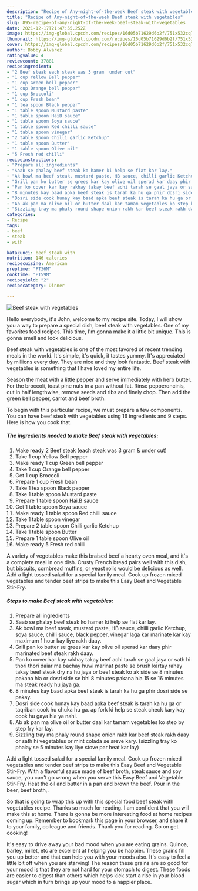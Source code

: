 ```yaml
---
description: "Recipe of Any-night-of-the-week Beef steak with vegetables"
title: "Recipe of Any-night-of-the-week Beef steak with vegetables"
slug: 895-recipe-of-any-night-of-the-week-beef-steak-with-vegetables
date: 2021-12-17T21:47:55.252Z
image: https://img-global.cpcdn.com/recipes/16d05b71629d6b2f/751x532cq70/beef-steak-with-vegetables-recipe-main-photo.jpg
thumbnail: https://img-global.cpcdn.com/recipes/16d05b71629d6b2f/751x532cq70/beef-steak-with-vegetables-recipe-main-photo.jpg
cover: https://img-global.cpcdn.com/recipes/16d05b71629d6b2f/751x532cq70/beef-steak-with-vegetables-recipe-main-photo.jpg
author: Bobby Alvarez
ratingvalue: 4
reviewcount: 37881
recipeingredient:
- "2 Beef steak each steak was 3 gram  under cut"
- "1 cup Yellow Bell pepper"
- "1 cup Green bell pepper"
- "1 cup Orange bell pepper"
- "1 cup Broccoli"
- "1 cup Fresh bean"
- "1 tea spoon Black pepper"
- "1 table spoon Mustard paste"
- "1 table spoon HaiB sauce"
- "1 table spoon Soya sauce"
- "1 table spoon Red chilli sauce"
- "1 table spoon vinegar"
- "2 table spoon Chilli garlic Ketchup"
- "1 table spoon Butter"
- "1 table spoon Olive oil"
- "5 Fresh red chilli"
recipeinstructions:
- "Prepare all ingredients"
- "Saab se phalay beef steak ko hamer ki help se flat kar lay."
- "Ak bowl ma beef steak, mustard paste, HB sauce, chilli garlic Ketchup, soya sauce, chilli sauce, black pepper, vinegar laga kar marinate kar kay maximum 1 hour kay liye rakh daay."
- "Grill pan ko butter se grees kar kay olive oil sperad kar daay phir marinated beef steak rakh daay."
- "Pan ko cover kar kay rakhay takay beef achi tarah se gaal jaya or sath hi thori thori daiar ma bachay huwi marinat paste se brush kartay rahay takay beef steak dry na hu jaya or beef steak ko ak side se 8 minutes pakana hia or dosri side se bhi 8 minutes pakana hia 15 se 16 minutes ma steak ready hu jaya ga."
- "8 minutes kay baad apka beef steak is tarah ka hu ga phir dosri side se pakay."
- "Dosri side cook hunay kay baad apka beef steak is tarah ka hu ga or taqriban cook hu chuka hu ga. ap fork ki help se steak check kary kay cook hu gaya hia ya nahi."
- "Ab ak pan ma olive oil or butter daal kar tamam vegetables ko step by step fry kar lay."
- "Sizzling tray ma phaly round shape onion rakh kar beef steak rakh daay or sath hi vegetables or mint colada se sreve kary. (sizzling tray ko phalay se 5 minutes kay liye stove par heat kar lay)"
categories:
- Recipe
tags:
- beef
- steak
- with

katakunci: beef steak with 
nutrition: 146 calories
recipecuisine: American
preptime: "PT36M"
cooktime: "PT59M"
recipeyield: "2"
recipecategory: Dinner

---
```



![Beef steak with vegetables](https://img-global.cpcdn.com/recipes/16d05b71629d6b2f/751x532cq70/beef-steak-with-vegetables-recipe-main-photo.jpg)

Hello everybody, it's John, welcome to my recipe site. Today, I will show you a way to prepare a special dish, beef steak with vegetables. One of my favorites food recipes. This time, I'm gonna make it a little bit unique. This is gonna smell and look delicious.

Beef steak with vegetables is one of the most favored of recent trending meals in the world. It's simple, it's quick, it tastes yummy. It's appreciated by millions every day. They are nice and they look fantastic. Beef steak with vegetables is something that I have loved my entire life.

Season the meat with a little pepper and serve immediately with herb butter. For the broccoli, toast pine nuts in a pan without fat. Rinse pepperoncinis, cut in half lengthwise, remove seeds and ribs and finely chop. Then add the green bell pepper, carrot and beef broth.


To begin with this particular recipe, we must prepare a few components. You can have beef steak with vegetables using 16 ingredients and 9 steps. Here is how you cook that.

<!--inarticleads1-->

##### The ingredients needed to make Beef steak with vegetables:

1. Make ready 2 Beef steak (each steak was 3 gram &amp; under cut)
1. Take 1 cup Yellow Bell pepper
1. Make ready 1 cup Green bell pepper
1. Take 1 cup Orange bell pepper
1. Get 1 cup Broccoli
1. Prepare 1 cup Fresh bean
1. Take 1 tea spoon Black pepper
1. Take 1 table spoon Mustard paste
1. Prepare 1 table spoon Hai.B sauce
1. Get 1 table spoon Soya sauce
1. Make ready 1 table spoon Red chilli sauce
1. Take 1 table spoon vinegar
1. Prepare 2 table spoon Chilli garlic Ketchup
1. Take 1 table spoon Butter
1. Prepare 1 table spoon Olive oil
1. Make ready 5 Fresh red chilli


A variety of vegetables make this braised beef a hearty oven meal, and it&#39;s a complete meal in one dish. Crusty French bread pairs well with this dish, but biscuits, cornbread muffins, or yeast rolls would be delicious as well. Add a light tossed salad for a special family meal. Cook up frozen mixed vegetables and tender beef strips to make this Easy Beef and Vegetable Stir-Fry. 

<!--inarticleads2-->

##### Steps to make Beef steak with vegetables:

1. Prepare all ingredients
1. Saab se phalay beef steak ko hamer ki help se flat kar lay.
1. Ak bowl ma beef steak, mustard paste, HB sauce, chilli garlic Ketchup, soya sauce, chilli sauce, black pepper, vinegar laga kar marinate kar kay maximum 1 hour kay liye rakh daay.
1. Grill pan ko butter se grees kar kay olive oil sperad kar daay phir marinated beef steak rakh daay.
1. Pan ko cover kar kay rakhay takay beef achi tarah se gaal jaya or sath hi thori thori daiar ma bachay huwi marinat paste se brush kartay rahay takay beef steak dry na hu jaya or beef steak ko ak side se 8 minutes pakana hia or dosri side se bhi 8 minutes pakana hia 15 se 16 minutes ma steak ready hu jaya ga.
1. 8 minutes kay baad apka beef steak is tarah ka hu ga phir dosri side se pakay.
1. Dosri side cook hunay kay baad apka beef steak is tarah ka hu ga or taqriban cook hu chuka hu ga. ap fork ki help se steak check kary kay cook hu gaya hia ya nahi.
1. Ab ak pan ma olive oil or butter daal kar tamam vegetables ko step by step fry kar lay.
1. Sizzling tray ma phaly round shape onion rakh kar beef steak rakh daay or sath hi vegetables or mint colada se sreve kary. (sizzling tray ko phalay se 5 minutes kay liye stove par heat kar lay)


Add a light tossed salad for a special family meal. Cook up frozen mixed vegetables and tender beef strips to make this Easy Beef and Vegetable Stir-Fry. With a flavorful sauce made of beef broth, steak sauce and soy sauce, you can&#39;t go wrong when you serve this Easy Beef and Vegetable Stir-Fry. Heat the oil and butter in a pan and brown the beef. Pour in the beer, beef broth,. 

So that is going to wrap this up with this special food beef steak with vegetables recipe. Thanks so much for reading. I am confident that you will make this at home. There is gonna be more interesting food at home recipes coming up. Remember to bookmark this page in your browser, and share it to your family, colleague and friends. Thank you for reading. Go on get cooking!

It's easy to drive away your bad mood when you are eating grains. Quinoa, barley, millet, etc are excellent at helping you be happier. These grains fill you up better and that can help you with your moods also. It's easy to feel a little bit off when you are starving! The reason these grains are so good for your mood is that they are not hard for your stomach to digest. These foods are easier to digest than others which helps kick start a rise in your blood sugar which in turn brings up your mood to a happier place.
